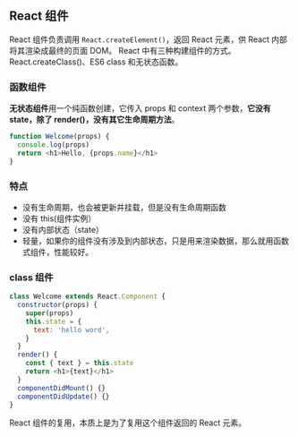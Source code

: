 ## React 组件

React 组件负责调用 `React.createElement()`，返回 React 元素，供 React 内部将其渲染成最终的页面 DOM。
React 中有三种构建组件的方式。React.createClass()、ES6 class 和无状态函数。

### 函数组件

**无状态组件**用一个纯函数创建，它传入 props 和 context 两个参数，**它没有 state，除了 render()，没有其它生命周期方法**。

```js
function Welcome(props) {
  console.log(props)
  return <h1>Hello, {props.name}</h1>
}
```

### 特点

- 没有生命周期，也会被更新并挂载，但是没有生命周期函数
- 没有 this(组件实例）
- 没有内部状态（state）
- 轻量，如果你的组件没有涉及到内部状态，只是用来渲染数据，那么就用函数式组件，性能较好。

### class 组件

```js
class Welcome extends React.Component {
  constructor(props) {
    super(props)
    this.state = {
      text: 'hello word',
    }
  }
  render() {
    const { text } = this.state
    return <h1>{text}</h1>
  }
  componentDidMount() {}
  componentDidUpdate() {}
}
```

React 组件的复用，本质上是为了复用这个组件返回的 React 元素。
